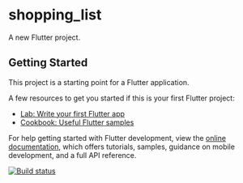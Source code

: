 # shopping_list

A new Flutter project.

## Getting Started

This project is a starting point for a Flutter application.

A few resources to get you started if this is your first Flutter project:

- [Lab: Write your first Flutter app](https://docs.flutter.dev/get-started/codelab)
- [Cookbook: Useful Flutter samples](https://docs.flutter.dev/cookbook)

For help getting started with Flutter development, view the
[online documentation](https://docs.flutter.dev/), which offers tutorials,
samples, guidance on mobile development, and a full API reference.


[![Build status](https://build.appcenter.ms/v0.1/apps/ba4cf046-0dbe-42c7-b815-c9f046435153/branches/main/badge)](https://appcenter.ms)